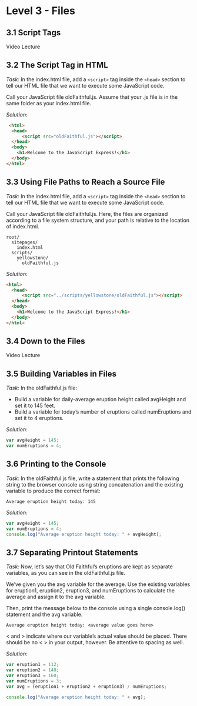 # Level 3 - Files

## 3.1 Script Tags
Video Lecture

## 3.2 The Script Tag in HTML
_Task:_
In the index.html file, add a `<script>` tag inside the `<head>` section to tell our HTML file that we want to execute some JavaScript code.

Call your JavaScript file oldFaithful.js. Assume that your .js file is in the same folder as your index.html file.

_Solution:_
```html
 <html>
  <head>
      <script src="oldFaithful.js"></script>
  </head>
  <body>
    <h1>Welcome to the JavaScript Express!</h1>
  </body>
</html>
```

## 3.3 Using File Paths to Reach a Source File
_Task:_
In the index.html file, add a `<script>` tag inside the `<head>` section to tell our HTML file that we want to execute some JavaScript code.

Call your JavaScript file oldFaithful.js. Here, the files are organized according to a file system structure, and your path is relative to the location of index.html.

```
root/
  sitepages/
    index.html
  scripts/
    yellowstone/
      oldFaithful.js
```

_Solution:_
```html
<html>
  <head>
      <script src="../scripts/yellowstone/oldFaithful.js"></script>
  </head>
  <body>
    <h1>Welcome to the JavaScript Express!</h1>
  </body>
</html>
```

## 3.4 Down to the Files
Video Lecture

## 3.5 Building Variables in Files
_Task:_
In the oldFaithful.js file:

- Build a variable for daily-average eruption height called avgHeight and set it to 145 feet.
- Build a variable for today’s number of eruptions called numEruptions and set it to 4 eruptions.

_Solution:_
```javascript
var avgHeight = 145;
var numEruptions = 4;
```

## 3.6 Printing to the Console
_Task:_
In the oldFaithful.js file, write a statement that prints the following string to the browser console using string concatenation and the existing variable to produce the correct format:

    Average eruption height today: 145

_Solution:_
```javascript
var avgHeight = 145;
var numEruptions = 4;
console.log("Average eruption height today: " + avgHeight); 
```

## 3.7 Separating Printout Statements
_Task:_
Now, let’s say that Old Faithful’s eruptions are kept as separate variables, as you can see in the oldFaithful.js file.

We’ve given you the avg variable for the average. Use the existing variables for eruption1, eruption2, eruption3, and numEruptions to calculate the average and assign it to the avg variable.

Then, print the message below to the console using a single console.log() statement and the avg variable.

    Average eruption height today: <average value goes here>

< and > indicate where our variable’s actual value should be placed. There should be no < > in your output, however. Be attentive to spacing as well.

_Solution:_
```javascript
var eruption1 = 112;
var eruption2 = 148;
var eruption3 = 160;
var numEruptions = 3;
var avg = (eruption1 + eruption2 + eruption3) / numEruptions;

console.log("Average eruption height today: " + avg);
```